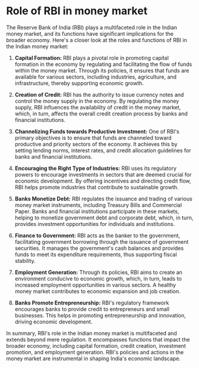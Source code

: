 # Role of RBI in money market

The Reserve Bank of India (RBI) plays a multifaceted role in the Indian money market, and its functions have significant implications for the broader economy. Here's a closer look at the roles and functions of RBI in the Indian money market:

1. **Capital Formation:** RBI plays a pivotal role in promoting capital formation in the economy by regulating and facilitating the flow of funds within the money market. Through its policies, it ensures that funds are available for various sectors, including industries, agriculture, and infrastructure, thereby supporting economic growth.

2. **Creation of Credit:** RBI has the authority to issue currency notes and control the money supply in the economy. By regulating the money supply, RBI influences the availability of credit in the money market, which, in turn, affects the overall credit creation process by banks and financial institutions.

3. **Channelizing Funds towards Productive Investment:** One of RBI's primary objectives is to ensure that funds are channeled toward productive and priority sectors of the economy. It achieves this by setting lending norms, interest rates, and credit allocation guidelines for banks and financial institutions.

4. **Encouraging the Right Type of Industries:** RBI uses its regulatory powers to encourage investments in sectors that are deemed crucial for economic development. By offering incentives and directing credit flow, RBI helps promote industries that contribute to sustainable growth.

5. **Banks Monetize Debt:** RBI regulates the issuance and trading of various money market instruments, including Treasury Bills and Commercial Paper. Banks and financial institutions participate in these markets, helping to monetize government debt and corporate debt, which, in turn, provides investment opportunities for individuals and institutions.

6. **Finance to Government:** RBI acts as the banker to the government, facilitating government borrowing through the issuance of government securities. It manages the government's cash balances and provides funds to meet its expenditure requirements, thus supporting fiscal stability.

7. **Employment Generation:** Through its policies, RBI aims to create an environment conducive to economic growth, which, in turn, leads to increased employment opportunities in various sectors. A healthy money market contributes to economic expansion and job creation.

8. **Banks Promote Entrepreneurship:** RBI's regulatory framework encourages banks to provide credit to entrepreneurs and small businesses. This helps in promoting entrepreneurship and innovation, driving economic development.

In summary, RBI's role in the Indian money market is multifaceted and extends beyond mere regulation. It encompasses functions that impact the broader economy, including capital formation, credit creation, investment promotion, and employment generation. RBI's policies and actions in the money market are instrumental in shaping India's economic landscape.